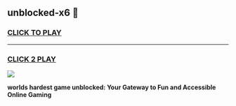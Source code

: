 
## unblocked-x6 👋
<h3>
<a href="https://premium.freeplayer.one?title=unblocked-x6&ref=14F">CLICK TO PLAY</a></h3>
<hr>

<h3>
<a href="https://premium.freeplayer.one?title=unblocked-x6&ref=14F">CLICK 2 PLAY</a>
  
</h3>

<a href="https://premium.freeplayer.one?title=unblocked-x6&ref=12F/"><img src="https://clearcache.store/games.png"></a>


**worlds hardest game unblocked: Your Gateway to Fun and Accessible Online Gaming**
